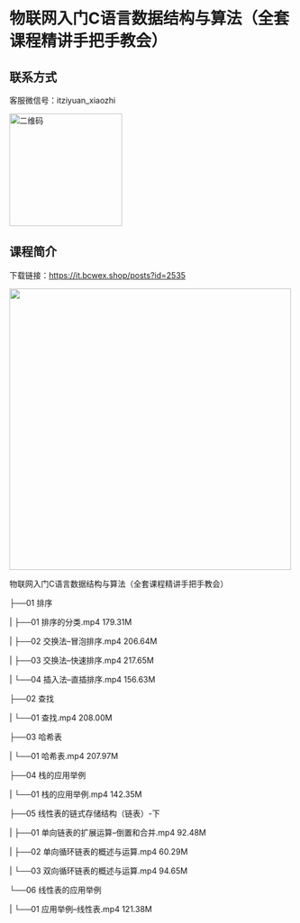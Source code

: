 # 物联网入门C语言数据结构与算法（全套课程精讲手把手教会）

## 联系方式

客服微信号：itziyuan_xiaozhi

<img src="https://ziyuanyun.oss-cn-guangzhou.aliyuncs.com/common/20240614073449/666b82192834a.jpg" width="200" height="200" alt="二维码">

## 课程简介

下载链接：https://it.bcwex.shop/posts?id=2535

<img src="https://ziyuanyun.oss-cn-guangzhou.aliyuncs.com/yun/20240515184052/664491347a3c4.jpg" width="500" alt="">

  物联网入门C语言数据结构与算法（全套课程精讲手把手教会）



 ├──01 排序

 | ├──01 排序的分类.mp4 179.31M

 | ├──02 交换法&#8211;冒泡排序.mp4 206.64M

 | ├──03 交换法&#8211;快速排序.mp4 217.65M

 | └──04 插入法&#8211;直插排序.mp4 156.63M

 ├──02 查找

 | └──01 查找.mp4 208.00M

 ├──03 哈希表

 | └──01 哈希表.mp4 207.97M

 ├──04 栈的应用举例

 | └──01 栈的应用举例.mp4 142.35M

 ├──05 线性表的链式存储结构（链表）-下

 | ├──01 单向链表的扩展运算&#8211;倒置和合并.mp4 92.48M

 | ├──02 单向循环链表的概述与运算.mp4 60.29M

 | └──03 双向循环链表的概述与运算.mp4 94.65M

 └──06 线性表的应用举例

 | └──01 应用举例&#8211;线性表.mp4 121.38M

  